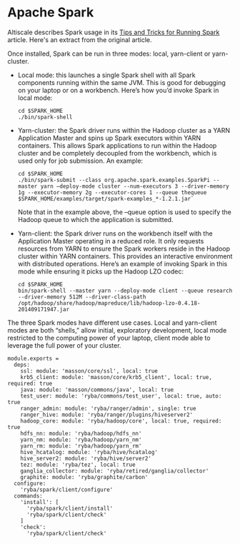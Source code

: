 
# Apache Spark

Altiscale describes Spark usage in its [Tips and Tricks for Running Spark][tips]
article. Here's an extract from the original article.

Once installed, Spark can be run in three modes: local, yarn-client or
yarn-cluster.

*   Local mode: this launches a single Spark shell with all Spark components
    running within the same JVM. This is good for debugging on your laptop or on
    a workbench. Here’s how you’d invoke Spark in local mode:   
    ```
    cd $SPARK_HOME
    ./bin/spark-shell
    ```

*   Yarn-cluster: the Spark driver runs within the Hadoop cluster as a YARN
    Application Master and spins up Spark executors within YARN containers. This
    allows Spark applications to run within the Hadoop cluster and be completely
    decoupled from the workbench, which is used only for job submission. An
    example:   
    ```
    cd $SPARK_HOME
    ./bin/spark-submit --class org.apache.spark.examples.SparkPi --master yarn –deploy-mode cluster --num-executors 3 --driver-memory 1g --executor-memory 2g --executor-cores 1 --queue thequeue $SPARK_HOME/examples/target/spark-examples_*-1.2.1.jar`   
    ```
    Note that in the example above, the –queue option is used to specify the Hadoop queue to which the application is submitted.

*   Yarn-client: the Spark driver runs on the workbench itself with the
    Application Master operating in a reduced role. It only requests resources
    from YARN to ensure the Spark workers reside in the Hadoop cluster within
    YARN containers. This provides an interactive environment with distributed
    operations. Here’s an example of invoking Spark in this mode while ensuring
    it picks up the Hadoop LZO codec:   
    ```
    cd $SPARK_HOME
    bin/spark-shell --master yarn --deploy-mode client --queue research --driver-memory 512M --driver-class-path /opt/hadoop/share/hadoop/mapreduce/lib/hadoop-lzo-0.4.18-201409171947.jar
    ```

The three Spark modes have different use cases. Local and yarn-client modes are
both “shells,” allow initial, exploratory development, local mode restricted to
the computing power of your laptop, client mode able to leverage the full power
of your cluster.

    module.exports =
      deps:
        ssl: module: 'masson/core/ssl', local: true
        krb5_client: module: 'masson/core/krb5_client', local: true, required: true
        java: module: 'masson/commons/java', local: true
        test_user: module: 'ryba/commons/test_user', local: true, auto: true
        ranger_admin: module: 'ryba/ranger/admin', single: true
        ranger_hive: module: 'ryba/ranger/plugins/hiveserver2'
        hadoop_core: module: 'ryba/hadoop/core', local: true, required: true
        hdfs_nn: module: 'ryba/hadoop/hdfs_nn'
        yarn_nm: module: 'ryba/hadoop/yarn_nm'
        yarn_rm: module: 'ryba/hadoop/yarn_rm'
        hive_hcatalog: module: 'ryba/hive/hcatalog'
        hive_server2: module: 'ryba/hive/server2'
        tez: module: 'ryba/tez', local: true
        ganglia_collector: module: 'ryba/retired/ganglia/collector'
        graphite: module: 'ryba/graphite/carbon'
      configure:
        'ryba/spark/client/configure'
      commands:
        'install': [
          'ryba/spark/client/install'
          'ryba/spark/client/check'
        ]
        'check':
          'ryba/spark/client/check'

[tips]: https://www.altiscale.com/hadoop-blog/spark-on-hadoop/
